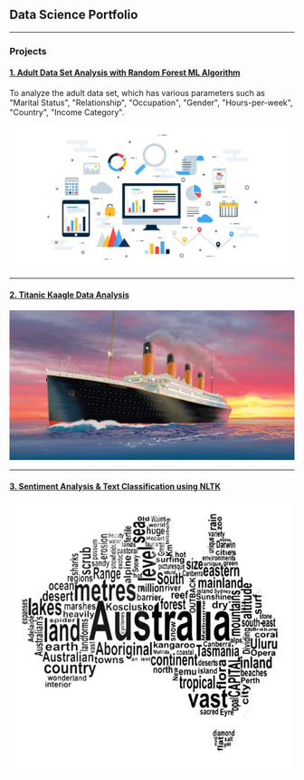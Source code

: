 ## Data Science Portfolio

---

### Projects

#### [1. Adult Data Set Analysis with Random Forest ML Algorithm](/adultdataset.md)

To analyze the adult data set, which has various parameters such as "Marital Status", "Relationship", "Occupation", "Gender", "Hours-per-week", "Country", "Income Category".

<img src="images/adt1.png?raw=true"/>

---
#### [2. Titanic Kaagle Data Analysis]()

<img src="images/titanic_cover.jpeg?raw=true"/>

---
#### [3. Sentiment Analysis & Text Classification using NLTK]()

<img src="images/word_Cloud1.jpg?raw=true"/>
